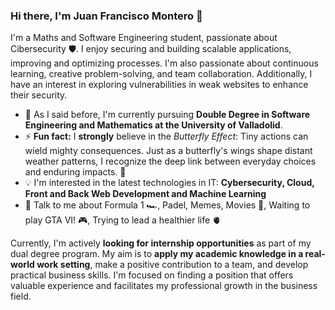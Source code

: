 <!--
![License](https://img.shields.io/github/license/Thomas-George-T/Thomas-George-T?style=flat)
![ViewCount](http://bit.ly/Thomas-Github-Visits)
-->

### Hi there, I'm Juan Francisco Montero 👋

I'm a Maths and Software Engineering student, passionate about Cibersecurity 🛡️. I enjoy securing and building scalable applications, improving and optimizing processes. I'm also passionate about continuous learning, creative problem-solving, and team collaboration. Additionally, I have an interest in exploring vulnerabilities in weak websites to enhance their security.

- 🌱 As I said before, I'm currently pursuing **Double Degree in Software Engineering and Mathematics at the University of Valladolid**.
- ⚡ **Fun fact:** I **strongly** believe in the *Butterfly Effect*: Tiny actions can wield mighty consequences. Just as a butterfly's wings shape distant weather patterns, I recognize the deep link between everyday choices and enduring impacts. 🦋
- :bulb: I'm interested in the latest technologies in IT: **Cybersecurity, Cloud, Front and Back Web Development and Machine Learning**
- 💬 Talk to me about Formula 1 :racing_car:, Padel, Memes, Movies 🎥, Waiting to play GTA VI! 🎮, Trying to lead a healthier life 🫀

Currently, I'm actively **looking for internship opportunities** as part of my dual degree program. My aim is to **apply my academic knowledge in a real-world work setting**, make a positive contribution to a team, and develop practical business skills. I'm focused on finding a position that offers valuable experience and facilitates my professional growth in the business field.

<!--
### My skills include
-->

